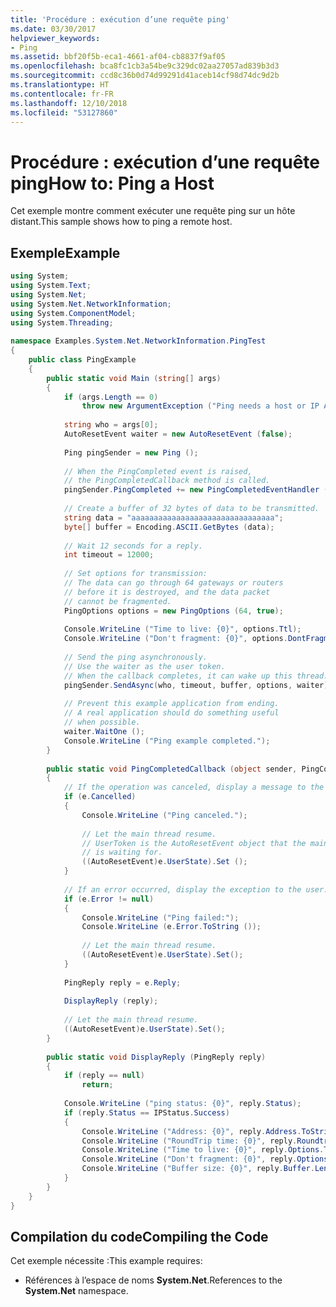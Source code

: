```yaml
---
title: 'Procédure : exécution d’une requête ping'
ms.date: 03/30/2017
helpviewer_keywords:
- Ping
ms.assetid: bbf20f5b-eca1-4661-af04-cb8837f9af05
ms.openlocfilehash: bca8fc1cb3a54be9c329dc02aa27057ad839b3d3
ms.sourcegitcommit: ccd8c36b0d74d99291d41aceb14cf98d74dc9d2b
ms.translationtype: HT
ms.contentlocale: fr-FR
ms.lasthandoff: 12/10/2018
ms.locfileid: "53127860"
---
```

# <a name="how-to-ping-a-host"></a><span data-ttu-id="d68a5-102">Procédure : exécution d’une requête ping</span><span class="sxs-lookup"><span data-stu-id="d68a5-102">How to: Ping a Host</span></span>
<span data-ttu-id="d68a5-103">Cet exemple montre comment exécuter une requête ping sur un hôte distant.</span><span class="sxs-lookup"><span data-stu-id="d68a5-103">This sample shows how to ping a remote host.</span></span>  
  
## <a name="example"></a><span data-ttu-id="d68a5-104">Exemple</span><span class="sxs-lookup"><span data-stu-id="d68a5-104">Example</span></span>  
  
```csharp
using System;  
using System.Text;  
using System.Net;  
using System.Net.NetworkInformation;  
using System.ComponentModel;  
using System.Threading;  
  
namespace Examples.System.Net.NetworkInformation.PingTest  
{  
    public class PingExample  
    {  
        public static void Main (string[] args)  
        {  
            if (args.Length == 0)  
                throw new ArgumentException ("Ping needs a host or IP Address.");  
  
            string who = args[0];  
            AutoResetEvent waiter = new AutoResetEvent (false);  
  
            Ping pingSender = new Ping ();  
  
            // When the PingCompleted event is raised,  
            // the PingCompletedCallback method is called.  
            pingSender.PingCompleted += new PingCompletedEventHandler (PingCompletedCallback);  
  
            // Create a buffer of 32 bytes of data to be transmitted.  
            string data = "aaaaaaaaaaaaaaaaaaaaaaaaaaaaaaaa";  
            byte[] buffer = Encoding.ASCII.GetBytes (data);  
  
            // Wait 12 seconds for a reply.  
            int timeout = 12000;  
  
            // Set options for transmission:  
            // The data can go through 64 gateways or routers  
            // before it is destroyed, and the data packet  
            // cannot be fragmented.  
            PingOptions options = new PingOptions (64, true);  
  
            Console.WriteLine ("Time to live: {0}", options.Ttl);  
            Console.WriteLine ("Don't fragment: {0}", options.DontFragment);  
  
            // Send the ping asynchronously.  
            // Use the waiter as the user token.  
            // When the callback completes, it can wake up this thread.  
            pingSender.SendAsync(who, timeout, buffer, options, waiter);  
  
            // Prevent this example application from ending.  
            // A real application should do something useful  
            // when possible.  
            waiter.WaitOne ();  
            Console.WriteLine ("Ping example completed.");  
        }  
  
        public static void PingCompletedCallback (object sender, PingCompletedEventArgs e)  
        {  
            // If the operation was canceled, display a message to the user.  
            if (e.Cancelled)  
            {  
                Console.WriteLine ("Ping canceled.");  
  
                // Let the main thread resume.   
                // UserToken is the AutoResetEvent object that the main thread   
                // is waiting for.  
                ((AutoResetEvent)e.UserState).Set ();  
            }  
  
            // If an error occurred, display the exception to the user.  
            if (e.Error != null)  
            {  
                Console.WriteLine ("Ping failed:");  
                Console.WriteLine (e.Error.ToString ());  
  
                // Let the main thread resume.   
                ((AutoResetEvent)e.UserState).Set();  
            }  
  
            PingReply reply = e.Reply;  
  
            DisplayReply (reply);  
  
            // Let the main thread resume.  
            ((AutoResetEvent)e.UserState).Set();  
        }  
  
        public static void DisplayReply (PingReply reply)  
        {  
            if (reply == null)  
                return;  
  
            Console.WriteLine ("ping status: {0}", reply.Status);  
            if (reply.Status == IPStatus.Success)  
            {  
                Console.WriteLine ("Address: {0}", reply.Address.ToString ());  
                Console.WriteLine ("RoundTrip time: {0}", reply.RoundtripTime);  
                Console.WriteLine ("Time to live: {0}", reply.Options.Ttl);  
                Console.WriteLine ("Don't fragment: {0}", reply.Options.DontFragment);  
                Console.WriteLine ("Buffer size: {0}", reply.Buffer.Length);  
            }  
        }  
    }  
}  
```  
  
## <a name="compiling-the-code"></a><span data-ttu-id="d68a5-105">Compilation du code</span><span class="sxs-lookup"><span data-stu-id="d68a5-105">Compiling the Code</span></span>  
 <span data-ttu-id="d68a5-106">Cet exemple nécessite :</span><span class="sxs-lookup"><span data-stu-id="d68a5-106">This example requires:</span></span>  
  
-   <span data-ttu-id="d68a5-107">Références à l’espace de noms **System.Net**.</span><span class="sxs-lookup"><span data-stu-id="d68a5-107">References to the **System.Net** namespace.</span></span>
